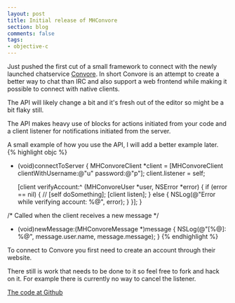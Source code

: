 ```yaml
---
layout: post
title: Initial release of MHConvore
section: blog
comments: false
tags:
- objective-c
---
```

Just pushed the first cut of a small framework to connect with the newly launched chatservice [Convore](http://convore.com/). In short Convore is an attempt to create a better way to chat than IRC and also support a web frontend while making it possible to connect with native clients.

The API will likely change a bit and it's fresh out of the editor so might be a bit flaky still.

The API makes heavy use of blocks for actions initiated from your code and a client listener for notifications initiated from the server.

A small example of how you use the API, I will add a better example later.
{% highlight objc %}
- (void)connectToServer
{
    MHConvoreClient *client = [MHConvoreClient clientWithUsername:@"u" password:@"p"];
    client.listener = self;

    [client verifyAccount:^ (MHConvoreUser *user, NSError *error) {
        if (error == nil) {
            //   [self doSomething];
            [client listen];
        } else {
            NSLog(@"Error while verifying account: %@", error);
        }
    }];
}

/* Called when the client receives a new message */
- (void)newMessage:(MHConvoreMessage *)message
{
    NSLog(@"[%@]: %@", message.user.name, message.message);
}
{% endhighlight %}

To connect to Convore you first need to create an account through their website.

There still is work that needs to be done to it so feel free to fork and hack on it. For example there is currently no way to cancel the listener.

[The code at Github](https://github.com/hallski/mhconvore)
